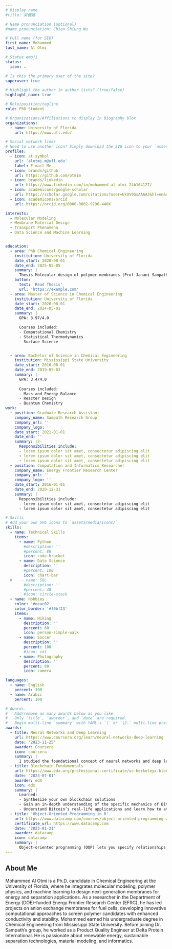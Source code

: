 ```yaml
---
# Display name
#title: 吳健雄

# Name pronunciation (optional)
#name_pronunciation: Chien Shiung Wu

# Full name (for SEO)
first_name: Mohammed
last_name: Al Otmi

# Status emoji
status:
  icon: ☕️

# Is this the primary user of the site?
superuser: true

# Highlight the author in author lists? (true/false)
highlight_name: true

# Role/position/tagline
role: PhD Student

# Organizations/Affiliations to display in Biography blox
organizations:
  - name: University of Florida
    url: https://www.ufl.edu/

# Social network links
# Need to use another icon? Simply download the SVG icon to your `assets/media/icons/` folder.
profiles:
  - icon: at-symbol
    url: 'alotmi.m@ufl.edu'
    label: E-mail Me
  - icon: brands/github
    url: https://github.com/otmim
  - icon: brands/linkedin
    url: https://www.linkedin.com/in/mohammed-al-otmi-24b164127/
  - icon: academicons/google-scholar
    url: https://scholar.google.com/citations?user=UkOV0GsAAAAJ&hl=en&oi=ao
  - icon: academicons/orcid
    url: https://orcid.org/0000-0002-9296-440X

interests:
  - Molecular Modeling
  - Membrane Material Design
  - Transport Phenomena
  - Data Science and Machine Learning


education:
  - area: PhD Chemical Engineering
    institution: University of Florida
    date_start: 2020-08-01
    date_end: 2025-05-05
    summary: |
      Thesis Molecular design of polymer membranes [Prof Janani Sampath ]. 
    button:
      text: 'Read Thesis'
      url: 'https://example.com'
  - area: Master of Science in Chemical Engineering
    institution: University of Florida
    date_start: 2020-08-01
    date_end: 2024-05-01
    summary: |
      GPA: 3.97/4.0

      Courses included:
      - Computational Chemistry
      - Statistical Thermodynamics
      - Surface Science


  - area: Bachelor of Science in Chemical Engineering
    institution: Mississippi State University
    date_start: 2016-08-01
    date_end: 2019-05-03
    summary: |
      GPA: 3.4/4.0
      
      Courses included:
      - Mass and Energy Balance
      - Reacter Design
      - Quantum Chemistry
work:
  - position: Graduate Research Assistant
    company_name: Sampath Research Group
    company_url: ''
    company_logo: ''
    date_start: 2021-01-01
    date_end: ''
    summary: |2-
      Responsibilities include:
      - lorem ipsum dolor sit amet, consectetur adipiscing elit
      - lorem ipsum dolor sit amet, consectetur adipiscing elit
      - lorem ipsum dolor sit amet, consectetur adipiscing elit
  - position: Computation and Informatics Researcher
    company_name: Energy Frontier Research Center
    company_url: ''
    company_logo: ''
    date_start: 2016-01-01
    date_end: 2020-12-31
    summary: |
      Responsibilities include:
      - lorem ipsum dolor sit amet, consectetur adipiscing elit
      - lorem ipsum dolor sit amet, consectetur adipiscing elit

# Skills
# Add your own SVG icons to `assets/media/icons/`
skills:
  - name: Technical Skills
    items:
      - name: Python
        #description: ''
        #percent: 80
        icon: code-bracket
      - name: Data Science
        description: ''
        #percent: 100
        icon: chart-bar
  #    - name: SQL
        #description: ''
        #percent: 40
        #icon: circle-stack
  - name: Hobbies
    color: '#eeac02'
    color_border: '#f0bf23'
    items:
      - name: Hiking
        description: ''
        percent: 60
        icon: person-simple-walk
      - name: Soccer
        description: ''
        percent: 100
        #icon: cat
      - name: Photography
        description: ''
        percent: 80
        icon: camera

languages:
  - name: English
    percent: 100
  - name: Arabic
    percent: 100

# Awards.
#   Add/remove as many awards below as you like.
#   Only `title`, `awarder`, and `date` are required.
#   Begin multi-line `summary` with YAML's `|` or `|2-` multi-line prefix and indent 2 spaces below.
awards:
  - title: Neural Networks and Deep Learning
    url: https://www.coursera.org/learn/neural-networks-deep-learning
    date: '2023-11-25'
    awarder: Coursera
    icon: coursera
    summary: |
      I studied the foundational concept of neural networks and deep learning. By the end, I was familiar with the significant technological trends driving the rise of deep learning; build, train, and apply fully connected deep neural networks; implement efficient (vectorized) neural networks; identify key parameters in a neural network’s architecture; and apply deep learning to your own applications.
  - title: Blockchain Fundamentals
    url: https://www.edx.org/professional-certificate/uc-berkeleyx-blockchain-fundamentals
    date: '2023-07-01'
    awarder: edX
    icon: edx
    summary: |
      Learned:
      - Synthesize your own blockchain solutions
      - Gain an in-depth understanding of the specific mechanics of Bitcoin
      - Understand Bitcoin’s real-life applications and learn how to attack and destroy Bitcoin, Ethereum, smart contracts and Dapps, and alternatives to Bitcoin’s Proof-of-Work consensus algorithm
  - title: 'Object-Oriented Programming in R'
    url: https://www.datacamp.com/courses/object-oriented-programming-with-s3-and-r6-in-r
    certificate_url: https://www.datacamp.com
    date: '2023-01-21'
    awarder: datacamp
    icon: datacamp
    summary: |
      Object-oriented programming (OOP) lets you specify relationships between functions and the objects that they can act on, helping you manage complexity in your code. This is an intermediate level course, providing an introduction to OOP, using the S3 and R6 systems. S3 is a great day-to-day R programming tool that simplifies some of the functions that you write. R6 is especially useful for industry-specific analyses, working with web APIs, and building GUIs.
---
```


## About Me

Mohammed Al Otmi is a Ph.D. candidate in Chemical Engineering at the University of Florida, where he integrates molecular modeling, polymer physics, and machine learning to design next-generation membranes for energy and separation applications. As a researcher in the Department of Energy (DOE)-funded Energy Frontier Research Center (EFRC), he has led projects on anion exchange membranes for fuel cells, developing innovative computational approaches to screen polymer candidates with enhanced conductivity and stability. Mohammed earned his undergraduate degree in Chemical Engineering from Mississippi State University. Before joining Dr. Sampath’s group, he worked as a Product Quality Engineer at Delta Protein International. He is passionate about renewable energy, sustainable separation technologies, material modeling, and informatics.
